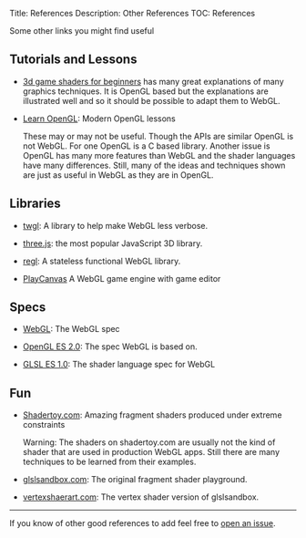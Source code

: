 Title: References
Description: Other References
TOC: References

Some other links you might find useful

## Tutorials and Lessons

* [3d game shaders for beginners](https://lettier.github.io/3d-game-shaders-for-beginners/)
  has many great explanations of many graphics techniques. It is OpenGL based but
  the explanations are illustrated well and so it should be possible to adapt them
  to WebGL.

* [Learn OpenGL](https://learnopengl.com/): Modern OpenGL lessons

  These may or may not be useful. Though the APIs are similar OpenGL is not WebGL. For one OpenGL
  is a C based library. Another issue is OpenGL has many more features than WebGL and the
  shader languages have many differences. Still, many of the ideas and techniques shown are
  just as useful in WebGL as they are in OpenGL.

## Libraries

* [twgl](https://twgljs.org): A library to help make WebGL less verbose.

* [three.js](https://threejs.org): the most popular JavaScript 3D library.

* [regl](http://regl.party/): A stateless functional WebGL library.

* [PlayCanvas](https://playcanvas.com/) A WebGL game engine with game editor

## Specs

* [WebGL](https://www.khronos.org/registry/webgl/specs/latest/1.0/): The WebGL spec

* [OpenGL ES 2.0](https://www.khronos.org/registry/OpenGL/specs/es/2.0/es_full_spec_2.0.pdf): The spec WebGL is based on.

* [GLSL ES 1.0](https://www.khronos.org/files/opengles_shading_language.pdf): The shader language spec for WebGL

## Fun

* [Shadertoy.com](https://shadertoy.com): Amazing fragment shaders produced under extreme constraints

  Warning: The shaders on shadertoy.com are usually not the kind of shader that are used in production
  WebGL apps. Still there are many techniques to be learned from their examples.

* [glslsandbox.com](https://glslandbox.com): The original fragment shader playground.

* [vertexshaerart.com](https://vertexshaderart.com): The vertex shader version of glslsandbox.

---

If you know of other good references to add feel free to
[open an issue](https://github.com/gfxfundamentals/webgl-fundamentals/issues).